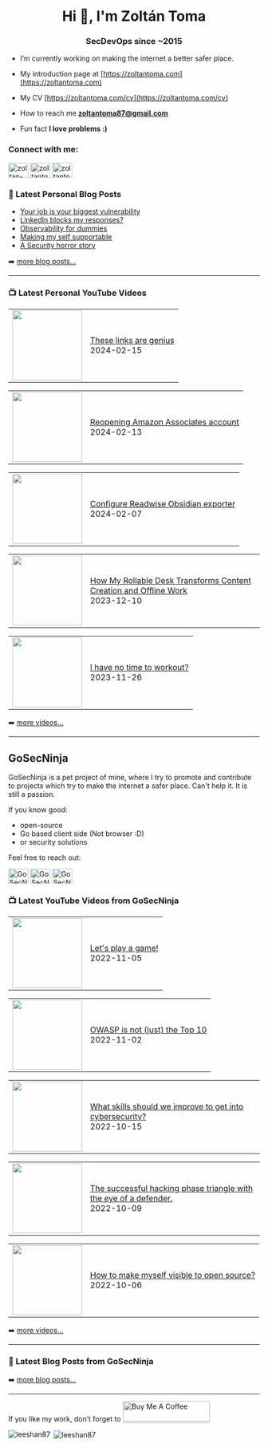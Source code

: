 <h1 align="center">Hi 👋, I'm Zoltán Toma</h1>
<h3 align="center">SecDevOps since ~2015</h3>

- I’m currently working on making the internet a better safer place.

- My introduction page at [https://zoltantoma.com](https://zoltantoma.com)

- My CV [https://zoltantoma.com/cv](https://zoltantoma.com/cv)

- How to reach me **zoltantoma87@gmail.com**

- Fun fact **I love problems :)**

<p align="left">
<h3 align="left">Connect with me:</h3>
<a href="https://www.linkedin.com/in/toma-zoltan/" target="blank"><img align="center" src="https://raw.githubusercontent.com/rahuldkjain/github-profile-readme-generator/master/src/images/icons/Social/linked-in-alt.svg" alt="zoltan-toma" height="30" width="40" /></a>
<a href="https://twitter.com/ZoltanToma_" target="blank"><img align="center" src="https://raw.githubusercontent.com/rahuldkjain/github-profile-readme-generator/master/src/images/icons/Social/twitter.svg" alt="zoltantoma" height="30" width="40" /></a>
<a href="https://youtube.com/@zoltantoma" target="blank"><img align="center" src="https://raw.githubusercontent.com/rahuldkjain/github-profile-readme-generator/master/src/images/icons/Social/youtube.svg" alt="zoltantoma" height="30" width="40" /></a>

</p>



### 📕 Latest Personal Blog Posts

<!-- BLOG-POST-LIST:START -->
- [Your job is your biggest vulnerability](https://zoltantoma.com/posts/2024-03-02-your-bigges-vulnerability/)
- [LinkedIn blocks my responses?](https://zoltantoma.com/posts/2024-03-01-linkedin-block-my-responses/)
- [Observability for dummies](https://zoltantoma.com/posts/2023-08-05-observability/observability-for-dummies/)
- [Making my self supportable](https://zoltantoma.com/posts/2023-07-30-make-my-self-supportable/)
- [A Security horror story](https://zoltantoma.com/posts/2023-07-02-security-horror-story/)
<!-- BLOG-POST-LIST:END -->

➡️ [more blog posts...](https://zoltantoma.com)

---

### 📺 Latest Personal YouTube Videos

<!-- YOUTUBE:START --><table><tr><td><a href="https://www.youtube.com/watch?v=j8xcpRGbT_s"><img width="140px" src="https://i.ytimg.com/vi/j8xcpRGbT_s/mqdefault.jpg"></a></td>
<td><a href="https://www.youtube.com/watch?v=j8xcpRGbT_s">These links are genius</a><br/>2024-02-15</td></tr></table>
<table><tr><td><a href="https://www.youtube.com/watch?v=9MS4dQIPiA0"><img width="140px" src="https://i.ytimg.com/vi/9MS4dQIPiA0/mqdefault.jpg"></a></td>
<td><a href="https://www.youtube.com/watch?v=9MS4dQIPiA0">Reopening Amazon Associates account</a><br/>2024-02-13</td></tr></table>
<table><tr><td><a href="https://www.youtube.com/watch?v=t_ISCxUbEJ0"><img width="140px" src="https://i.ytimg.com/vi/t_ISCxUbEJ0/mqdefault.jpg"></a></td>
<td><a href="https://www.youtube.com/watch?v=t_ISCxUbEJ0">Configure Readwise Obsidian exporter</a><br/>2024-02-07</td></tr></table>
<table><tr><td><a href="https://www.youtube.com/watch?v=VRQx6Z8AaI8"><img width="140px" src="https://i.ytimg.com/vi/VRQx6Z8AaI8/mqdefault.jpg"></a></td>
<td><a href="https://www.youtube.com/watch?v=VRQx6Z8AaI8">How My Rollable Desk Transforms Content Creation and Offline Work</a><br/>2023-12-10</td></tr></table>
<table><tr><td><a href="https://www.youtube.com/watch?v=Ce_rHaY1kz0"><img width="140px" src="https://i.ytimg.com/vi/Ce_rHaY1kz0/mqdefault.jpg"></a></td>
<td><a href="https://www.youtube.com/watch?v=Ce_rHaY1kz0">I have no time to workout?</a><br/>2023-11-26</td></tr></table>
<!-- YOUTUBE:END -->

➡️ [more videos...](https://www.youtube.com/@zoltantoma)

---

## GoSecNinja

GoSecNinja is a pet project of mine, where I try to promote and contribute to projects which try to make the internet a safer place.
Can't help it. It is still a passion.

If you know good:
- open-source
- Go based client side (Not browser :D)
- or security solutions

Feel free to reach out:
<p align="left">
<a href="https://twitter.com/@GoSecNinja" target="blank"><img align="center" src="https://raw.githubusercontent.com/rahuldkjain/github-profile-readme-generator/master/src/images/icons/Social/twitter.svg" alt="GoSecNinja" height="30" width="40" /></a>
<a href="https://youtube.com/@gosecninja" target="blank"><img align="center" src="https://raw.githubusercontent.com/rahuldkjain/github-profile-readme-generator/master/src/images/icons/Social/youtube.svg" alt="GoSecNinja" height="30" width="40" /></a>
<a href="mailto: zoltantoma@gosec.ninja" target="blank"><img align="center" src="https://cdn.jsdelivr.net/npm/simple-icons@3.0.1/icons/gmail.svg" alt="GoSecNinja" height="30" width="40" /></a>
</p>

### 📺 Latest YouTube Videos from GoSecNinja

<!-- GS-YOUTUBE:START --><table><tr><td><a href="https://www.youtube.com/watch?v=nnmlO0jlJ7M"><img width="140px" src="https://i.ytimg.com/vi/nnmlO0jlJ7M/mqdefault.jpg"></a></td>
<td><a href="https://www.youtube.com/watch?v=nnmlO0jlJ7M">Let&#39;s play a game!</a><br/>2022-11-05</td></tr></table>
<table><tr><td><a href="https://www.youtube.com/watch?v=YRO_mRpG55c"><img width="140px" src="https://i.ytimg.com/vi/YRO_mRpG55c/mqdefault.jpg"></a></td>
<td><a href="https://www.youtube.com/watch?v=YRO_mRpG55c">OWASP is not &lpar;just&rpar; the Top 10</a><br/>2022-11-02</td></tr></table>
<table><tr><td><a href="https://www.youtube.com/watch?v=GsHoTBVFJ1k"><img width="140px" src="https://i.ytimg.com/vi/GsHoTBVFJ1k/mqdefault.jpg"></a></td>
<td><a href="https://www.youtube.com/watch?v=GsHoTBVFJ1k">What skills should we improve to get into cybersecurity?</a><br/>2022-10-15</td></tr></table>
<table><tr><td><a href="https://www.youtube.com/watch?v=2e_KAZ_avkA"><img width="140px" src="https://i.ytimg.com/vi/2e_KAZ_avkA/mqdefault.jpg"></a></td>
<td><a href="https://www.youtube.com/watch?v=2e_KAZ_avkA">The successful hacking phase triangle with the eye of a defender.</a><br/>2022-10-09</td></tr></table>
<table><tr><td><a href="https://www.youtube.com/watch?v=qz8i71AxNRU"><img width="140px" src="https://i.ytimg.com/vi/qz8i71AxNRU/mqdefault.jpg"></a></td>
<td><a href="https://www.youtube.com/watch?v=qz8i71AxNRU">How to make myself visible to open source?</a><br/>2022-10-06</td></tr></table>
<!-- GS-YOUTUBE:END -->

➡️ [more videos...](https://www.youtube.com/@GoSecNinja)

---

### 📕 Latest Blog Posts from GoSecNinja

<!-- GS-BLOG:START -->

<!-- GS-BLOG:END -->

➡️ [more blog posts...](https://gosec.ninja)

---

<p>If you like my work, don’t forget to <a href="https://www.buymeacoffee.com/leeshan87" target="_blank"><img src="https://www.buymeacoffee.com/assets/img/custom_images/orange_img.png" alt="Buy Me A Coffee" style="height: 41px !important;width: 174px !important;box-shadow: 0px 3px 2px 0px rgba(190, 190, 190, 0.5) !important;-webkit-box-shadow: 0px 3px 2px 0px rgba(190, 190, 190, 0.5) !important;" ></a>
</p>


<p><img align="left" src="https://github-readme-stats.vercel.app/api/top-langs/?username=leeshan87&layout=compact" alt="leeshan87" /></p>

<p>&nbsp;<img align="center" src="https://github-readme-stats.vercel.app/api?username=leeshan87&show_icons=true" alt="leeshan87" /></p>
